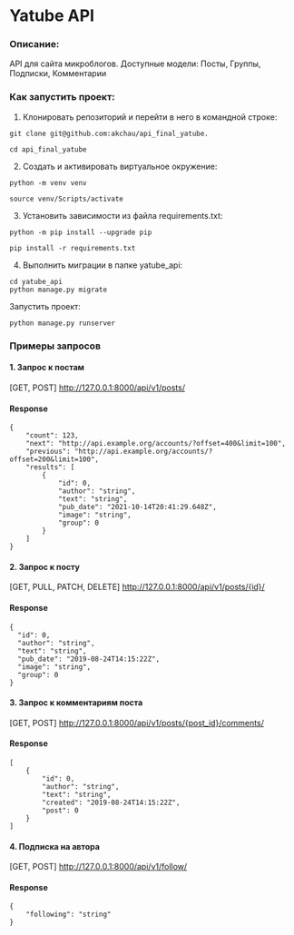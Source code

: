 # Yatube API
 
### Описание:
API для сайта микроблогов.
Доступные модели: Посты, Группы, Подписки, Комментарии

### Как запустить проект: 

1. Клонировать репозиторий и перейти в него в командной строке:
 
```
git clone git@github.com:akchau/api_final_yatube. 

```

```
cd api_final_yatube
```

2. Cоздать и активировать виртуальное окружение:

```
python -m venv venv
```

```
source venv/Scripts/activate
```
 
3. Установить зависимости из файла requirements.txt:
 
```
python -m pip install --upgrade pip
```
 
```
pip install -r requirements.txt 
```
 
4. Выполнить миграции в папке yatube_api:
 
```
cd yatube_api
python manage.py migrate
```

Запустить проект: 

```
python manage.py runserver 
```
 

### Примеры запросов 

#### 1. Запрос к постам  

[GET, POST] http://127.0.0.1:8000/api/v1/posts/  

#### Response
 

```
{
    "count": 123,
    "next": "http://api.example.org/accounts/?offset=400&limit=100",
    "previous": "http://api.example.org/accounts/?offset=200&limit=100",
    "results": [
        {
            "id": 0, 
            "author": "string",
            "text": "string",
            "pub_date": "2021-10-14T20:41:29.648Z", 
            "image": "string", 
            "group": 0 
        }
    ]
}
```

#### 2. Запрос к посту

[GET, PULL, PATCH, DELETE] http://127.0.0.1:8000/api/v1/posts/{id}/ 

#### Response

```
{
  "id": 0,
  "author": "string",
  "text": "string",
  "pub_date": "2019-08-24T14:15:22Z",
  "image": "string",
  "group": 0
}
```
#### 3. Запрос к комментариям поста
 
[GET, POST] http://127.0.0.1:8000/api/v1/posts/{post_id}/comments/  

#### Response
 

```
[
    {
        "id": 0,
        "author": "string",
        "text": "string",
        "created": "2019-08-24T14:15:22Z",
        "post": 0
    } 
]
```
 
#### 4. Подписка на автора  

[GET, POST] http://127.0.0.1:8000/api/v1/follow/  

#### Response
 

```
{
    "following": "string"
} 
```
 


 
